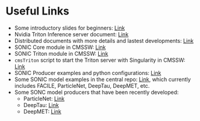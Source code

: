 # Useful Links

* Some introductory slides for beginners: [Link](files/SONIC\_Introduction\_MLHATS.pdf)
* Nvidia Triton Inference server document: [Link](https://docs.nvidia.com/deeplearning/triton-inference-server/archives/triton\_inference\_server\_230/user-guide/docs/)
* Distributed documents with more details and lastest developments: [Link](https://github.com/triton-inference-server/server/tree/main/docs)
* SONIC Core module in CMSSW: [Link](https://github.com/cms-sw/cmssw/tree/master/HeterogeneousCore/SonicCore)
* SONIC Triton module in CMSSW: [Link](https://github.com/cms-sw/cmssw/tree/master/HeterogeneousCore/SonicTriton)
* `cmsTriton` script to start the Triton server with Singularity in CMSSW: [Link](https://github.com/cms-sw/cmssw/blob/master/HeterogeneousCore/SonicTriton/scripts/cmsTriton)
* SONIC Producer examples and python configurations: [Link](https://github.com/cms-sw/cmssw/tree/master/HeterogeneousCore/SonicTriton/test)
* Some SONIC model examples in the central repo: [Link](https://github.com/fastmachinelearning/sonic-models/tree/master/models), which currently includes FACILE, ParticleNet, DeepTau, DeepMET, etc.
* Some SONC model producers that have been recently developed:
  * ParticleNet: [Link](https://github.com/fastmachinelearning/cmssw/blob/CMSSW\_12\_0\_0\_pre5\_SONIC/RecoBTag/ONNXRuntime/plugins/ParticleNetSonicJetTagsProducer.cc)
  * DeepTau: [Link](https://github.com/fastmachinelearning/cmssw/blob/CMSSW\_12\_0\_0\_pre5\_SONIC/RecoTauTag/RecoTau/plugins/DeepTauIdSonicProducer.cc)
  * DeepMET: [Link](https://github.com/fastmachinelearning/cmssw/blob/CMSSW\_12\_0\_0\_pre5\_SONIC/RecoMET/METPUSubtraction/plugins/DeepMETSonicProducer.cc)
